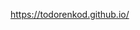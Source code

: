 https://todorenkod.github.io/


<!-- # Homework JS:

### Homework JS 1-2: 
* JS 1 [https://todorenkod.github.io/JS/Homework/01-02/index.html](https://todorenkod.github.io/JS/Homework/01-02/index.html)
* JS 2 [https://todorenkod.github.io/JS/Homework/01-02/index2.html](https://todorenkod.github.io/JS/Homework/01-02/index2.html)

### Homework JS 3-4: 
* JS 3-4 [https://todorenkod.github.io/JS/Homework/03-04/index.html](https://todorenkod.github.io/JS/Homework/03-04/index.html)

### Homework JS 5-6: 
* JS 5-6 [https://todorenkod.github.io/JS/Homework/05-06/index.html](https://todorenkod.github.io/JS/Homework/05-06/index.html)

### Homework JS 7-8: 
* JS 7-8 [https://todorenkod.github.io/JS/Homework/07-08/index.html](https://todorenkod.github.io/JS/Homework/07-08/index.html)

### Homework JS 9-10: 
* JS 9-10 [https://todorenkod.github.io/JS/Homework/09-10/index.html](https://todorenkod.github.io/JS/Homework/09-10/index.html)

### Homework JS 11-12: 
* JS 11-12 [https://todorenkod.github.io/JS/Homework/11-12/index.html](https://todorenkod.github.io/JS/Homework/11-12/index.html)

### Homework JS 13-14: 
* JS 13-14 [https://todorenkod.github.io/JS/Homework/13-14/index.html](https://todorenkod.github.io/JS/Homework/13-14/index.html)

### Homework JS 15-16: 
* JS 15-16 [https://todorenkod.github.io/JS/Homework/15-16/index.html](https://todorenkod.github.io/JS/Homework/15-16/index.html)

### Homework JS 17-18: 
* JS 17-18 [https://todorenkod.github.io/JS/Homework/17-18/dist/index.html](https://todorenkod.github.io/JS/Homework/17-18/dist/index.html)

### Homework JS 19-20: 
* JS Lodash [https://todorenkod.github.io/JS/Homework/19-20/lodash/index.html](https://todorenkod.github.io/JS/Homework/19-20/lodash/index.html)
* JS Markup [https://todorenkod.github.io/JS/Homework/19-20/dist/index.html](https://todorenkod.github.io/JS/Homework/19-20/dist/index.html)

### Homework JS 21-22 
* JS 21-22 [https://todorenkod.github.io/JS/Homework/21-22/dist/](https://todorenkod.github.io/JS/Homework/21-22/dist/)

### Homework JS 23-24 
* JS 23-24 [https://todorenkod.github.io/JS/Homework/23-24/index.html](https://todorenkod.github.io/JS/Homework/23-24/index.html)


 -->